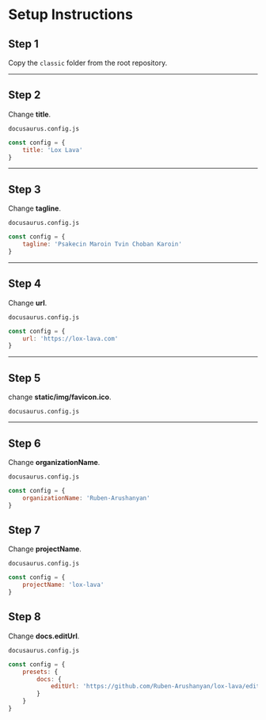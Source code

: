 # Setup Instructions

## Step 1

Copy the `classic` folder from the root repository.

---

## Step 2

Change **title**.

`docusaurus.config.js`

```js
const config = {
    title: 'Lox Lava'
}
```

---

## Step 3
Change **tagline**.

`docusaurus.config.js`

```js
const config = {
    tagline: 'Psakecin Maroin Tvin Choban Karoin'
}
```

---

## Step 4
Change **url**.

`docusaurus.config.js`

```js
const config = {
    url: 'https://lox-lava.com'
}
```

---

## Step 5
change **static/img/favicon.ico**.

`docusaurus.config.js`

---

## Step 6
Change **organizationName**.

`docusaurus.config.js`

```js
const config = {
    organizationName: 'Ruben-Arushanyan'
}
```

## Step 7
Change **projectName**.

`docusaurus.config.js`

```js
const config = {
    projectName: 'lox-lava'
}
```

## Step 8
Change **docs.editUrl**.

`docusaurus.config.js`

```js
const config = {
    presets: {
        docs: {
            editUrl: 'https://github.com/Ruben-Arushanyan/lox-lava/edit/master/website/'
        }
    }
}
```
